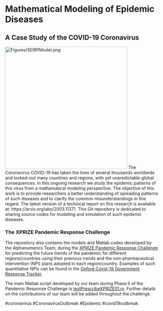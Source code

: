 # Mathematical Modeling of Epidemic Diseases
## A Case Study of the COVID-19 Coronavirus
<!-- <p align="center"> -->
  <img src="Figures/SEIRPModel.png" width="400" alt="Figures/SEIRPModel.png">
<!-- </p> -->
The Coronavirus COVID-19 has taken the lives of several thousands worldwide and locked-out many countries and regions, with yet unpredictable global consequences.
In this ongoing research we study the epidemic patterns of this virus from a mathematical modeling perspective.
The objective of this work is to provide researchers a better understanding of spreading patterns of such diseases and to clarify the common misunderstandings in this regard.
The latest version of a technical report on this research is available at: https://arxiv.org/abs/2003.11371. This Git repository is dedicated to sharing source codes for modeling and simulation of such epidemic diseases.


### The XPRIZE Pandemic Response Challenge
The repository also contains the models and Matlab codes developed by the Alphanumerics Team, during the [XPRIZE Pandemic Response Challenge](https://www.xprize.org/challenge/pandemicresponse) for predicting the future trends of the pandemic for different regions/countries using their previous trends and the non-pharmaceutical intervention (NPI) plans adopted in each region/country. Examples of such quantitative NPIs can be found in the [Oxford Covid-19 Government Response Tracker](https://github.com/OxCGRT/covid-policy-tracker).

The main Matlab script developed by our team during Phase II of the Pandemic Response Challenge is [testPrescribeXPRIZE01.m](testPrescribeXPRIZE01.m). Further details on the contributions of our team will be added throughout the challenge.

#coronavirus #CoronavirusOutbreak #Epidemic #covid19outbreak
